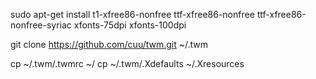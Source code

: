 sudo apt-get install t1-xfree86-nonfree ttf-xfree86-nonfree ttf-xfree86-nonfree-syriac xfonts-75dpi xfonts-100dpi  

git clone https://github.com/cuu/twm.git ~/.twm

cp ~/.twm/.twmrc ~/
cp ~/.twm/.Xdefaults ~/.Xresources

